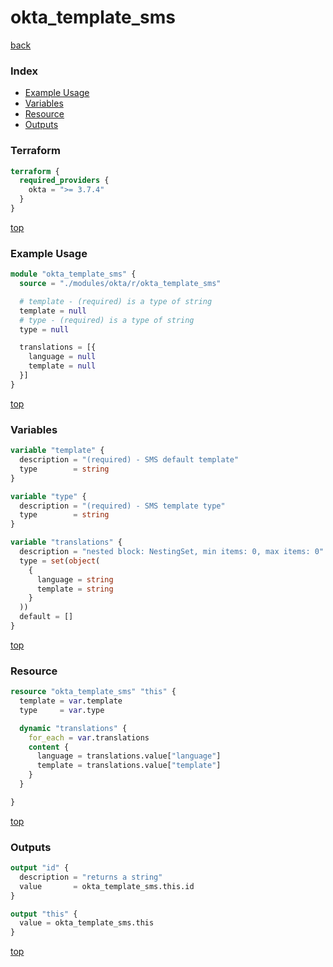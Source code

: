 # okta_template_sms

[back](../okta.md)

### Index

- [Example Usage](#example-usage)
- [Variables](#variables)
- [Resource](#resource)
- [Outputs](#outputs)

### Terraform

```terraform
terraform {
  required_providers {
    okta = ">= 3.7.4"
  }
}
```

[top](#index)

### Example Usage

```terraform
module "okta_template_sms" {
  source = "./modules/okta/r/okta_template_sms"

  # template - (required) is a type of string
  template = null
  # type - (required) is a type of string
  type = null

  translations = [{
    language = null
    template = null
  }]
}
```

[top](#index)

### Variables

```terraform
variable "template" {
  description = "(required) - SMS default template"
  type        = string
}

variable "type" {
  description = "(required) - SMS template type"
  type        = string
}

variable "translations" {
  description = "nested block: NestingSet, min items: 0, max items: 0"
  type = set(object(
    {
      language = string
      template = string
    }
  ))
  default = []
}
```

[top](#index)

### Resource

```terraform
resource "okta_template_sms" "this" {
  template = var.template
  type     = var.type

  dynamic "translations" {
    for_each = var.translations
    content {
      language = translations.value["language"]
      template = translations.value["template"]
    }
  }

}
```

[top](#index)

### Outputs

```terraform
output "id" {
  description = "returns a string"
  value       = okta_template_sms.this.id
}

output "this" {
  value = okta_template_sms.this
}
```

[top](#index)